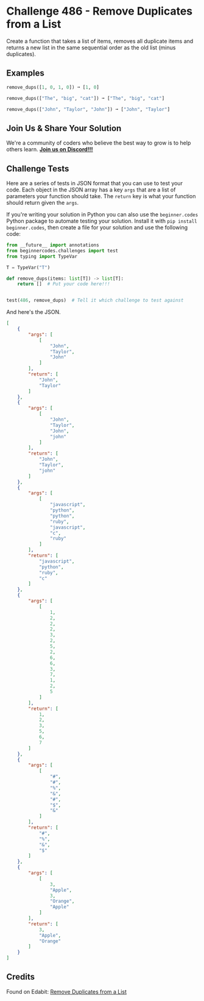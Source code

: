 # Challenge 486 - Remove Duplicates from a List

Create a function that takes a list of items, removes all duplicate items and returns a new list in the same sequential order as the old list (minus duplicates).

## Examples
```python
remove_dups([1, 0, 1, 0]) ➞ [1, 0]

remove_dups(["The", "big", "cat"]) ➞ ["The", "big", "cat"]

remove_dups(["John", "Taylor", "John"]) ➞ ["John", "Taylor"]
```
## Join Us & Share Your Solution

We're a community of coders who believe the best way to grow is to help others learn. **[Join us on Discord!!!]("https"://discord.gg/sfHykntuGy)**

## Challenge Tests

Here are a series of tests in JSON format that you can use to test your code. Each object in the JSON array has a key `args` that are a list of parameters your function should take. The `return` key is what your function should return given the `args`. 

If you're writing your solution in Python you can also use the `beginner.codes` Python package to automate testing your solution. Install it with `pip install beginner.codes`, then create a file for your solution and use the following code:
```python
from __future__ import annotations
from beginnercodes.challenges import test
from typing import TypeVar

T = TypeVar("T")

def remove_dups(items: list[T]) -> list[T]:
    return []  # Put your code here!!!


test(486, remove_dups)  # Tell it which challenge to test against
```
And here's the JSON.
```json
[
    {
        "args": [
            [
                "John",
                "Taylor",
                "John"
            ]
        ],
        "return": [
            "John",
            "Taylor"
        ]
    },
    {
        "args": [
            [
                "John",
                "Taylor",
                "John",
                "john"
            ]
        ],
        "return": [
            "John",
            "Taylor",
            "john"
        ]
    },
    {
        "args": [
            [
                "javascript",
                "python",
                "python",
                "ruby",
                "javascript",
                "c",
                "ruby"
            ]
        ],
        "return": [
            "javascript",
            "python",
            "ruby",
            "c"
        ]
    },
    {
        "args": [
            [
                1,
                2,
                2,
                2,
                3,
                2,
                5,
                2,
                6,
                6,
                3,
                7,
                1,
                2,
                5
            ]
        ],
        "return": [
            1,
            2,
            3,
            5,
            6,
            7
        ]
    },
    {
        "args": [
            [
                "#",
                "#",
                "%",
                "&",
                "#",
                "$",
                "&"
            ]
        ],
        "return": [
            "#",
            "%",
            "&",
            "$"
        ]
    },
    {
        "args": [
            [
                3,
                "Apple",
                3,
                "Orange",
                "Apple"
            ]
        ],
        "return": [
            3,
            "Apple",
            "Orange"
        ]
    }
]
```
## Credits

Found on Edabit: [Remove Duplicates from a List](https://edabit.com/challenge/SLCqbNTy4aacoNjvw)
